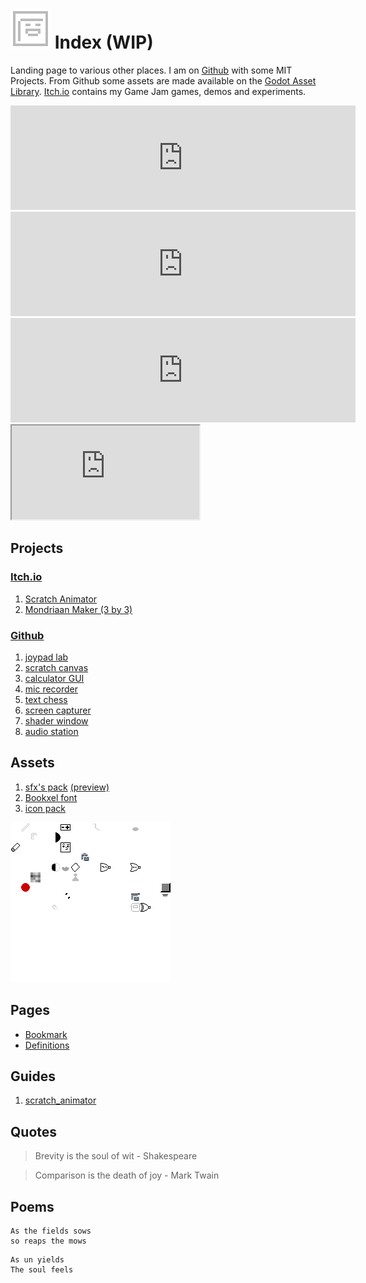 # ![icon](icon.png) Index (WIP) 
Landing page to various other places. I am on [Github](https://github.com/boukew99) with some MIT Projects. From Github some assets are made available on the
[Godot Asset Library](https://godotengine.org/asset-library/asset?category=&godot_version=&sort=updated&filter=boukew99). [Itch.io](https://howyoudoing.itch.io/) contains my Game Jam games, demos and experiments.

<iframe height="167" frameborder="0" src="https://itch.io/embed/1483259" width="552"><a href="https://howyoudoing.itch.io/looper">Looper by HowYouDoing</a></iframe>
<iframe frameborder="0" src="https://itch.io/embed/1425583" width="552" height="167"><a href="https://howyoudoing.itch.io/mondriaan-maker">Mondriaan Maker (3 by 3) by HowYouDoing</a></iframe>
<iframe frameborder="0" src="https://itch.io/embed/1096323" width="552" height="167"><a href="https://howyoudoing.itch.io/space-cake-the-game">Space Cake by HowYouDoing, ~ POMPY Productions ~, Travsul</a></iframe>
<iframe src="https://github.com/boukew99/gui_calculator#readme"></iframe>

## Projects

### [Itch.io](https://howyoudoing.itch.io/)
1. [Scratch Animator](https://howyoudoing.itch.io/scratch-animator)
2. [Mondriaan Maker (3 by 3)](https://howyoudoing.itch.io/mondriaan-maker)

### [Github](https://github.com/boukew99)
1. [joypad lab](https://github.com/boukew99/joypad_lab)
2. [scratch canvas](https://github.com/boukew99/scratch_canvas)
3. [calculator GUI](https://github.com/boukew99/gui_calculator)
4. [mic recorder](https://github.com/boukew99/mic_recorder)
5. [text chess](https://github.com/boukew99/text_chess)
6. [screen capturer](https://github.com/boukew99/screen_capture)
7. [shader window](https://github.com/boukew99/shader_window)
8. [audio station](https://github.com/boukew99/audio_station)

## Assets
1. [sfx's pack](sound_pack/sound.zip) [(preview)](sound_pack/pack.ogg)
2. [Bookxel font](bookxel.ttf)
3. [icon pack](icon_pack/icon.zip)

![icon pack](icon_pack/pack.png)

## Pages
* [Bookmark](bookmark.md)
* [Definitions](definitions.md)

## Guides
1. [scratch_animator](guide/scratch_animator.md)

## Quotes
> Brevity is the soul of wit - Shakespeare

> Comparison is the death of joy - Mark Twain

## Poems

```
As the fields sows
so reaps the mows
```

```
As un yields
The soul feels
```
